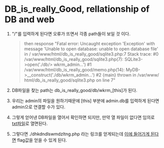 # DB\_is\_really\_Good, rellationship of DB and web

1. "/"를 입력하게 된다면 오류가 뜨면서 각종 path들이 보일 것 이다.

   > then response "Fatal error: Uncaught exception 'Exception' with message 'Unable to open database: unable to open database file' in / var/www/html/db\_is\_really\_good/sqlite3.php:7 Stack trace: \#0 /var/www/html/db\_is\_really\_good/sqlite3.php\(7\): SQLite3-&gt;open\('./db/&gt; wkrm\_admin...'\) \#1 /var/www/html/db\_is\_really\_good/memo.php\(14\): MyDB-&gt;\_\_construct\('./db/wkrm\_admin...'\) \#2 {main} thrown in /var/www/ html/db\_is\_really\_good/sqlite3.php on line 7"

2. DB파일을 찾는 path는 db_is\_really\_good/db/wkrm_\[this\]가 된다.
3. 우리는 admin의 파일을 원하기때문에 \[this\] 부분에 admin.db를 입력하게 된다면 admin으로 연결할 수가 있다.
4. 그렇게 얻어낸 DB파일을 열어서 확인하면 되지만, 만약 열 파일이 없다면 임의로 [txt파일](https://github.com/sunrabbit123/TIL/tree/f35c1dcd3c295d492c3895fd89eff46c83899885/Security/Wargame/Wargame.kr/09.DB_is_really_GOOD/wkrm_admin.txt)로 열면된다.
5. 그렇다면 ./dhkdndlswmdzltng.php 라는 링크를 얻게되는데 [이에 들어가게 된다면](http://wargame.kr:8080/db_is_really_good/dhkdndlswmdzltng.php) flag값을 얻을 수 있게 된다.

